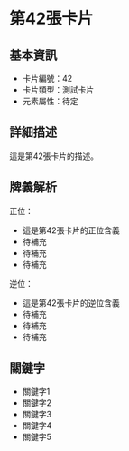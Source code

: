 # 第42張卡片

## 基本資訊
- 卡片編號：42
- 卡片類型：測試卡片
- 元素屬性：待定

## 詳細描述
這是第42張卡片的描述。

## 牌義解析
正位：
- 這是第42張卡片的正位含義
- 待補充
- 待補充
- 待補充

逆位：
- 這是第42張卡片的逆位含義
- 待補充
- 待補充
- 待補充

## 關鍵字
- 關鍵字1
- 關鍵字2
- 關鍵字3
- 關鍵字4
- 關鍵字5
